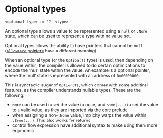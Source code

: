 # Optional types
```
<optional-type> := '?' <type>
```

An optional type allows a value to be represented using a `null` or `.None` state, which can be used to represent a type with no value set.

Optional types allows the ability to have pointers that cannot be `null` ([`allowzero` pointers](./pointer-types.md#allowzero-) have a different meaning).

When an optional type (or the `Option(T)` type) is used, then depending on the value within, the compiler is allowed to do certain optimizations to encode the 'null' state within the value.
An example is a optional pointer, where the 'null' state is represented with an address of `0x00000000`.

This is synctactic suger of `Option(T)`, which comes with some additinal features, as the compiler understands nullable types. These are the following:
- `None` can be used to set the value to none, and `Some(...)` to set the value to a valid value, as they are imported via the core prelude
- when assigning a non-`.None` value, impliclty warps the value within `.Some(...)`. This also works for returns
- control flow expression have additional syntax to make using them more ergonomic
